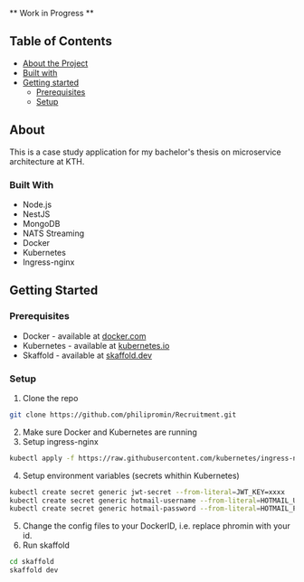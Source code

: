 ** Work in Progress **

## Table of Contents 
* [About the Project](#about)
 * [Built with](#built-with)
* [Getting started](#getting-started)
  * [Prerequisites](#prerequisites)
  * [Setup](#setup)

## About

This is a case study application for my bachelor's thesis on microservice architecture at KTH.

### Built With
* Node.js
* NestJS
* MongoDB
* NATS Streaming
* Docker 
* Kubernetes
* Ingress-nginx

## Getting Started

### Prerequisites
* Docker - available at [docker.com](https://www.docker.com/)
* Kubernetes - available at [kubernetes.io](https://kubernetes.io/)
* Skaffold - available at [skaffold.dev](https://skaffold.dev/)

### Setup
1. Clone the repo
```sh
git clone https://github.com/philipromin/Recruitment.git
```
2. Make sure Docker and Kubernetes are running
3. Setup ingress-nginx
```sh
kubectl apply -f https://raw.githubusercontent.com/kubernetes/ingress-nginx/controller-v0.40.1/deploy/static/provider/cloud/deploy.yaml
```
4. Setup environment variables (secrets whithin Kubernetes)
```sh
kubectl create secret generic jwt-secret --from-literal=JWT_KEY=xxxx
kubectl create secret generic hotmail-username --from-literal=HOTMAIL_USERNAME=xxxx
kubectl create secret generic hotmail-password --from-literal=HOTMAIL_PASS=xxxx
```
5. Change the config files to your DockerID, i.e. replace phromin with your id.
6. Run skaffold
```sh
cd skaffold
skaffold dev
```
